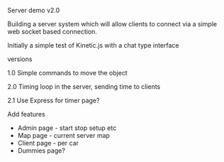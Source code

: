 Server demo v2.0

Building a server system which will allow clients to connect via a simple web socket based connection.

Initially a simple test of Kinetic.js with a chat type interface

versions

1.0 Simple commands to move the object

2.0 Timing loop in the server, sending time to clients

2.1 Use Express for timer page?



Add features

  - Admin page - start stop setup etc
  - Map page - current server map
  - Client page - per car
  - Dummies page?
